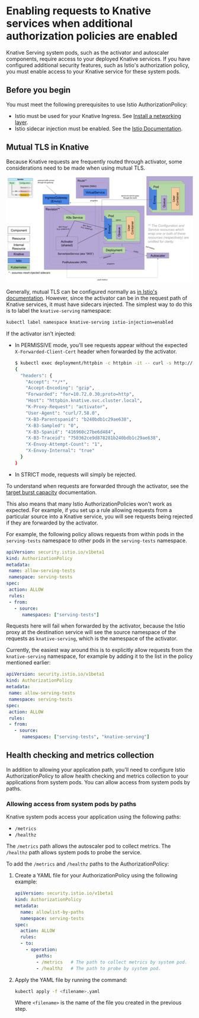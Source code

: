 # Enabling requests to Knative services when additional authorization policies are enabled

Knative Serving system pods, such as the activator and autoscaler components, require access to your deployed Knative services.
If you have configured additional security features, such as Istio's authorization policy, you must enable access to your Knative service for these system pods.

## Before you begin

You must meet the following prerequisites to use Istio AuthorizationPolicy:

- Istio must be used for your Knative Ingress.
See [Install a networking layer](../install/serving/install-serving-with-yaml.md#install-a-networking-layer).
- Istio sidecar injection must be enabled.
See the [Istio Documentation](https://istio.io/latest/docs/setup/additional-setup/sidecar-injection/).

## Mutual TLS in Knative

Because Knative requests are frequently routed through activator, some considerations need to be made when using mutual TLS.

![Knative request flow](images/architecture.png)

Generally, mutual TLS can be configured normally as [in Istio's documentation](https://istio.io/latest/docs/tasks/security/authentication/mtls-migration/). However, since the activator can be in the request path of Knative services, it must have sidecars injected. The simplest way to do this is to label the `knative-serving` namespace:

```bash
kubectl label namespace knative-serving istio-injection=enabled
```

If the activator isn't injected:

- In PERMISSIVE mode, you'll see requests appear without the expected `X-Forwarded-Client-Cert` header when forwarded by the activator.

    ```bash
    $ kubectl exec deployment/httpbin -c httpbin -it -- curl -s http://httpbin.knative.svc.cluster.local/headers
    {
      "headers": {
        "Accept": "*/*",
        "Accept-Encoding": "gzip",
        "Forwarded": "for=10.72.0.30;proto=http",
        "Host": "httpbin.knative.svc.cluster.local",
        "K-Proxy-Request": "activator",
        "User-Agent": "curl/7.58.0",
        "X-B3-Parentspanid": "b240bdb1c29ae638",
        "X-B3-Sampled": "0",
        "X-B3-Spanid": "416960c27be6d484",
        "X-B3-Traceid": "750362ce9d878281b240bdb1c29ae638",
        "X-Envoy-Attempt-Count": "1",
        "X-Envoy-Internal": "true"
      }
    }
    ```

- In STRICT mode, requests will simply be rejected.

To understand when requests are forwarded through the activator, see the [target burst capacity](load-balancing/target-burst-capacity.md) documentation.

This also means that many Istio AuthorizationPolicies won't work as expected. For example, if you set up a rule allowing requests from a particular source into a Knative service, you will see requests being rejected if they are forwarded by the activator.

For example, the following policy allows requests from within pods in the `serving-tests` namespace to other pods in the `serving-tests` namespace.

```yaml
apiVersion: security.istio.io/v1beta1
kind: AuthorizationPolicy
metadata:
 name: allow-serving-tests
 namespace: serving-tests
spec:
 action: ALLOW
 rules:
 - from:
   - source:
      namespaces: ["serving-tests"]
```

Requests here will fail when forwarded by the activator, because the Istio proxy at the destination service will see the source namespace of the requests as `knative-serving`, which is the namespace of the activator.

Currently, the easiest way around this is to explicitly allow requests from the `knative-serving` namespace, for example by adding it to the list in the policy mentioned earlier:

```yaml
apiVersion: security.istio.io/v1beta1
kind: AuthorizationPolicy
metadata:
 name: allow-serving-tests
 namespace: serving-tests
spec:
 action: ALLOW
 rules:
 - from:
   - source:
      namespaces: ["serving-tests", "knative-serving"]
```

## Health checking and metrics collection

In addition to allowing your application path, you'll need to configure Istio AuthorizationPolicy to allow health checking and metrics collection to your applications from system pods. You can allow access from system pods by paths.

### Allowing access from system pods by paths

Knative system pods access your application using the following paths:

- `/metrics`
- `/healthz`

The `/metrics` path allows the autoscaler pod to collect metrics.
The `/healthz` path allows system pods to probe the service.

To add the `/metrics` and `/healthz` paths to the AuthorizationPolicy:

1. Create a YAML file for your AuthorizationPolicy using the following example:

    ```yaml
    apiVersion: security.istio.io/v1beta1
    kind: AuthorizationPolicy
    metadata:
      name: allowlist-by-paths
      namespace: serving-tests
    spec:
      action: ALLOW
      rules:
      - to:
        - operation:
            paths:
            - /metrics   # The path to collect metrics by system pod.
            - /healthz   # The path to probe by system pod.
    ```

1. Apply the YAML file by running the command:

    ```bash
    kubectl apply -f <filename>.yaml
    ```
    Where `<filename>` is the name of the file you created in the previous step.
